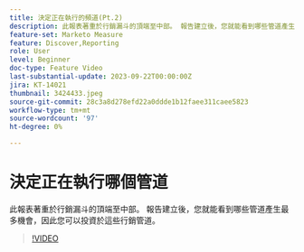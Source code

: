 ```yaml
---
title: 決定正在執行的頻道(Pt.2)
description: 此報表著重於行銷漏斗的頂端至中部。 報告建立後，您就能看到哪些管道產生最多機會，因此您可以投資於這些行銷管道。
feature-set: Marketo Measure
feature: Discover,Reporting
role: User
level: Beginner
doc-type: Feature Video
last-substantial-update: 2023-09-22T00:00:00Z
jira: KT-14021
thumbnail: 3424433.jpeg
source-git-commit: 28c3a8d278efd22a0ddde1b12faee311caee5823
workflow-type: tm+mt
source-wordcount: '97'
ht-degree: 0%

---
```



# 決定正在執行哪個管道

此報表著重於行銷漏斗的頂端至中部。 報告建立後，您就能看到哪些管道產生最多機會，因此您可以投資於這些行銷管道。

>[!VIDEO](https://video.tv.adobe.com/v/3424433/?learn=on)
